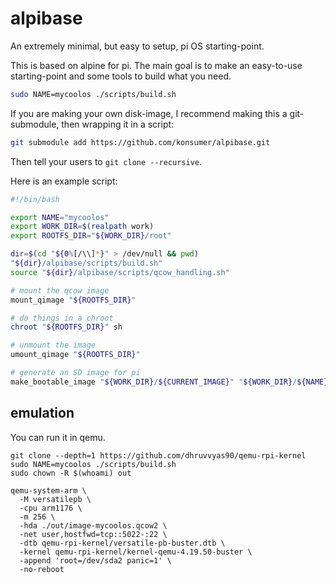 # alpibase

An extremely minimal, but easy to setup, pi OS starting-point.

This is based on alpine for pi. The main goal is to make an easy-to-use starting-point and some tools to build what you need.

```sh
sudo NAME=mycoolos ./scripts/build.sh
```

If you are making your own disk-image, I recommend making this a git-submodule, then wrapping it in a script:

```sh
git submodule add https://github.com/konsumer/alpibase.git
```

Then tell your users to `git clone --recursive`.

Here is an example script:

```sh
#!/bin/bash

export NAME="mycoolos"
export WORK_DIR=$(realpath work)
export ROOTFS_DIR="${WORK_DIR}/root"

dir=$(cd "${0%[/\\]*}" > /dev/null && pwd)
"${dir}/alpibase/scripts/build.sh"
source "${dir}/alpibase/scripts/qcow_handling.sh"

# mount the qcow image
mount_qimage "${ROOTFS_DIR}"

# do things in a chroot
chroot "${ROOTFS_DIR}" sh

# unmount the image
umount_qimage "${ROOTFS_DIR}"

# generate an SD image for pi
make_bootable_image "${WORK_DIR}/${CURRENT_IMAGE}" "${WORK_DIR}/${NAME}.img"
```

## emulation

You can run it in qemu.

```
git clone --depth=1 https://github.com/dhruvvyas90/qemu-rpi-kernel
sudo NAME=mycoolos ./scripts/build.sh
sudo chown -R $(whoami) out

qemu-system-arm \
  -M versatilepb \
  -cpu arm1176 \
  -m 256 \
  -hda ./out/image-mycoolos.qcow2 \
  -net user,hostfwd=tcp::5022-:22 \
  -dtb qemu-rpi-kernel/versatile-pb-buster.dtb \
  -kernel qemu-rpi-kernel/kernel-qemu-4.19.50-buster \
  -append 'root=/dev/sda2 panic=1' \
  -no-reboot
```
